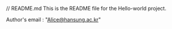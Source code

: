 // README.md
This is the README file for the Hello-world project.

Author's email : "Alice@hansung.ac.kr"

